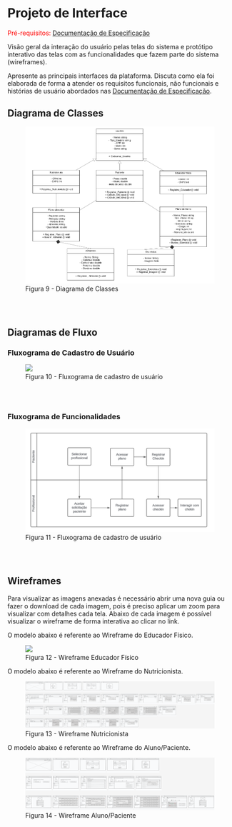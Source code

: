 
# Projeto de Interface

<span style="color:red">Pré-requisitos: <a href="2-Especificação do Projeto.md"> Documentação de Especificação</a></span>

Visão geral da interação do usuário pelas telas do sistema e protótipo interativo das telas com as funcionalidades que fazem parte do sistema (wireframes).

 Apresente as principais interfaces da plataforma. Discuta como ela foi elaborada de forma a atender os requisitos funcionais, não funcionais e histórias de usuário abordados nas <a href="2-Especificação do Projeto.md"> Documentação de Especificação</a>.

## Diagrama de Classes

<figure> 
  <img src="https://github.com/ICEI-PUC-Minas-PMV-ADS/pmv-ads-2024-1-e2-proj-int-t8-pmv-ads-2024-1-e2-vitalnutri/blob/main/docs/img/Diagrama%20de%20Classes.PNG">
  <figcaption> Figura 9 - Diagrama de Classes </figcaption>
</figure>

<br>
<br>

## Diagramas de Fluxo


### Fluxograma de Cadastro de Usuário
<figure> 
  <img src="https://github.com/ICEI-PUC-Minas-PMV-ADS/pmv-ads-2024-1-e2-proj-int-t8-pmv-ads-2024-1-e2-vitalnutri/blob/main/docs/img/Fluxo%20Cadastro%20Usu%C3%A1rio.PNG">
  <figcaption> Figura 10 - Fluxograma de cadastro de usuário </figcaption>
</figure>

<br>
<br>

### Fluxograma de Funcionalidades
<figure> 
  <img src="https://github.com/ICEI-PUC-Minas-PMV-ADS/pmv-ads-2024-1-e2-proj-int-t8-pmv-ads-2024-1-e2-vitalnutri/blob/main/docs/img/Fluxo%20Funcionalidades.PNG">
  <figcaption> Figura 11 - Fluxograma de cadastro de usuário </figcaption>
</figure>

<br>
<br>

## Wireframes
Para visualizar as imagens anexadas é necessário abrir uma nova guia ou fazer o download de cada imagem, pois é preciso aplicar um zoom para visualizar com detalhes cada tela. Abaixo de cada imagem é possível visualizar o wireframe de forma interativa ao clicar no link.

O modelo abaixo é referente ao Wireframe do Educador Físico.
<figure> 
  <img src="https://github.com/ICEI-PUC-Minas-PMV-ADS/pmv-ads-2024-1-e2-proj-int-t8-pmv-ads-2024-1-e2-vitalnutri/blob/main/docs/img/VitalNutri%20-%20Educador%20F%C3%ADsico.png">
  <figcaption> Figura 12 - Wireframe Educador Físico </figcaption>
</figure>


O modelo abaixo é referente ao Wireframe do Nutricionista.
<figure> 
  <img src="https://github.com/ICEI-PUC-Minas-PMV-ADS/pmv-ads-2024-1-e2-proj-int-t8-pmv-ads-2024-1-e2-vitalnutri/blob/main/docs/img/VitalNutri%20-%20Nutricionista.png">
  <figcaption> Figura 13 - Wireframe Nutricionista </figcaption>
</figure>


O modelo abaixo é referente ao Wireframe do Aluno/Paciente.
<figure> 
  <img src="https://github.com/ICEI-PUC-Minas-PMV-ADS/pmv-ads-2024-1-e2-proj-int-t8-pmv-ads-2024-1-e2-vitalnutri/blob/main/docs/img/VitalNutri%20-%20Aluno.png">
  <figcaption> Figura 14 - Wireframe Aluno/Paciente </figcaption>
</figure>
